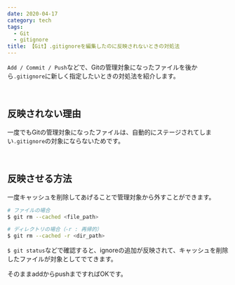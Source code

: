 ```yaml
---
date: 2020-04-17
category: tech
tags:
  - Git
  - gitignore
title: 【Git】.gitignoreを編集したのに反映されないときの対処法
---
```


`Add / Commit / Push`などで、Gitの管理対象になったファイルを後から`.gitignore`に新しく指定したいときの対処法を紹介します。

<br>

## 反映されない理由

一度でもGitの管理対象になったファイルは、自動的にステージされてしまい`.gitignore`の対象にならないためです。

<br>

## 反映させる方法

一度キャッシュを削除してあげることで管理対象から外すことができます。

```sh
# ファイルの場合
$ git rm --cached <file_path>

# ディレクトリの場合（-r : 再帰的）
$ git rm --cached -r <dir_path>
```

`$ git status`などで確認すると、ignoreの追加が反映されて、キャッシュを削除したファイルが対象としてでてきます。

そのままaddからpushまですればOKです。
